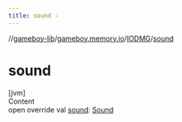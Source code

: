 ```yaml
---
title: sound -
---
```

//[gameboy-lib](../../index.md)/[gameboy.memory.io](../index.md)/[IODMG](index.md)/[sound](sound.md)



# sound  
[jvm]  
Content  
open override val [sound](sound.md): [Sound](../../gameboy.memory.io.sound/-sound/index.md)  



